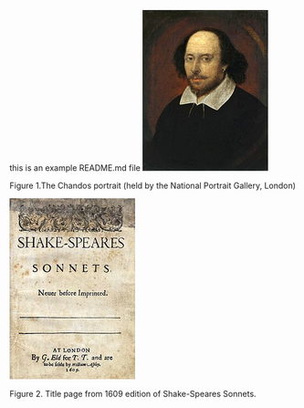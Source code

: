 this is an example README.md file
![fig_shakespeare](figures/shakespeare_portrait.jpg)

Figure 1.The Chandos portrait (held by the National Portrait Gallery, London)

![fig_sonnets](figures/shakespeare_sonnets.jpg)

Figure 2. Title page from 1609 edition of Shake-Speares Sonnets.
